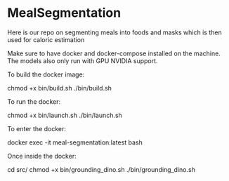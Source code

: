 # MealSegmentation

Here is our repo on segmenting meals into foods and masks which is then used for caloric estimation

Make sure to have docker and docker-compose installed on the machine. The models also only run with GPU NVIDIA support.

To build the docker image:

chmod +x bin/build.sh 
./bin/build.sh

To run the docker:

chmod +x bin/launch.sh 
./bin/launch.sh

To enter the docker:

docker exec -it meal-segmentation:latest bash

Once inside the docker:

cd src/
chmod +x bin/grounding_dino.sh
./bin/grounding_dino.sh